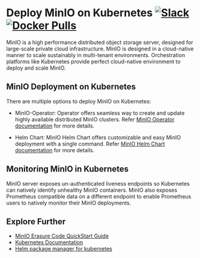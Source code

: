 # Deploy MinIO on Kubernetes [![Slack](https://slack.min.io/slack?type=svg)](https://slack.min.io)  [![Docker Pulls](https://img.shields.io/docker/pulls/minio/minio.svg?maxAge=604800)](https://hub.docker.com/r/minio/minio/)

MinIO is a high performance distributed object storage server, designed for large-scale private cloud infrastructure. MinIO is designed in a cloud-native manner to scale sustainably in multi-tenant environments. Orchestration platforms like Kubernetes provide perfect cloud-native environment to deploy and scale MinIO.

## MinIO Deployment on Kubernetes

There are multiple options to deploy MinIO on Kubernetes:

- MinIO-Operator: Operator offers seamless way to create and update highly available distributed MinIO clusters. Refer [MinIO Operator documentation](https://github.com/minio/minio-operator/blob/master/README.md) for more details.

- Helm Chart: MinIO Helm Chart offers customizable and easy MinIO deployment with a single command. Refer [MinIO Helm Chart documentation](https://github.com/minio/operator/tree/master/helm/minio-operator) for more details.

## Monitoring MinIO in Kubernetes

MinIO server exposes un-authenticated liveness endpoints so Kubernetes can natively identify unhealthy MinIO containers. MinIO also exposes Prometheus compatible data on a different endpoint to enable Prometheus users to natively monitor their MinIO deployments.

## Explore Further

- [MinIO Erasure Code QuickStart Guide](https://docs.min.io/docs/minio-erasure-code-quickstart-guide)
- [Kubernetes Documentation](https://kubernetes.io/docs/home/)
- [Helm package manager for kubernetes](https://helm.sh/)
